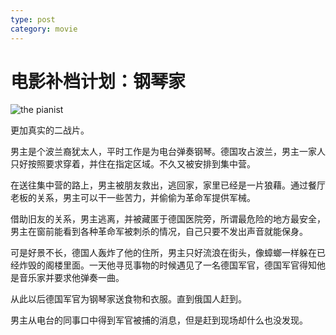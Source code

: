 ```yaml
---
type: post
category: movie
---
```


# 电影补档计划：钢琴家

![the pianist](https://img3.doubanio.com/view/photo/l/public/p1381339291.webp)

更加真实的二战片。

男主是个波兰裔犹太人，平时工作是为电台弹奏钢琴。德国攻占波兰，男主一家人只好按照要求穿着，并住在指定区域。不久又被安排到集中营。

在送往集中营的路上，男主被朋友救出，逃回家，家里已经是一片狼藉。通过餐厅老板的关系，男主可以干一些苦力，并偷偷为革命军提供军械。

借助旧友的关系，男主逃离，并被藏匿于德国医院旁，所谓最危险的地方最安全，男主在窗前能看到各种革命军被刺杀的情况，自己只要不发出声音就能保身。

可是好景不长，德国人轰炸了他的住所，男主只好流浪在街头，像蟑螂一样躲在已经炸毁的阁楼里面。一天他寻觅事物的时候遇见了一名德国军官，德国军官得知他是音乐家并要求他弹奏一曲。

从此以后德国军官为钢琴家送食物和衣服。直到俄国人赶到。

男主从电台的同事口中得到军官被捕的消息，但是赶到现场却什么也没发现。
